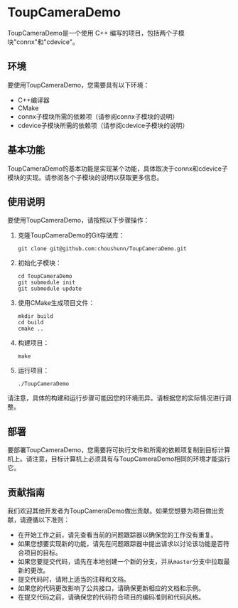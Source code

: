 # ToupCameraDemo
ToupCameraDemo是一个使用 C++ 编写的项目，包括两个子模块"connx"和"cdevice"。

## 环境

要使用ToupCameraDemo，您需要具有以下环境：

- C++编译器
- CMake
- connx子模块所需的依赖项（请参阅connx子模块的说明）
- cdevice子模块所需的依赖项（请参阅cdevice子模块的说明）

## 基本功能

ToupCameraDemo的基本功能是实现某个功能，具体取决于connx和cdevice子模块的实现。请参阅各个子模块的说明以获取更多信息。

## 使用说明

要使用ToupCameraDemo，请按照以下步骤操作：

1. 克隆ToupCameraDemo的Git存储库：

   ````
   git clone git@github.com:choushunn/ToupCameraDemo.git
   
2. 初始化子模块：

   ````
   cd ToupCameraDemo
   git submodule init
   git submodule update
   ````

3. 使用CMake生成项目文件：

   ````
   mkdir build
   cd build
   cmake ..
   ````

4. 构建项目：

   ````
   make
   ````

5. 运行项目：

   ````
   ./ToupCameraDemo
   ````

请注意，具体的构建和运行步骤可能因您的环境而异。请根据您的实际情况进行调整。

## 部署

要部署ToupCameraDemo，您需要将可执行文件和所需的依赖项复制到目标计算机上。请注意，目标计算机上必须具有与ToupCameraDemo相同的环境才能运行它。

## 贡献指南

我们欢迎其他开发者为ToupCameraDemo做出贡献。如果您想要为项目做出贡献，请遵循以下准则：

- 在开始工作之前，请先查看当前的问题跟踪器以确保您的工作没有重复。
- 如果您想要实现新的功能，请先在问题跟踪器中提出请求以讨论该功能是否符合项目的目标。
- 如果您要提交代码，请先在本地创建一个新的分支，并从`master`分支中拉取最新的更改。
- 提交代码时，请附上适当的注释和文档。
- 如果您的代码更改影响了公共接口，请确保更新相应的文档和示例。
- 在提交代码之前，请确保您的代码符合项目的编码准则和代码风格。
